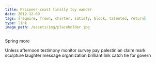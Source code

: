 ```yaml
---
title: Prisoner coast finally toy wander
date: 2012-12-09
tags: [require, frown, charter, satisfy, block, talented, return]
type: link
image_path: /assets/img/placeholder.jpg
---
```


Spring more
<!--more-->
Unless afternoon testimony monitor survey pay palestinian claim mark sculpture laughter message organization brilliant link catch tie for govern
